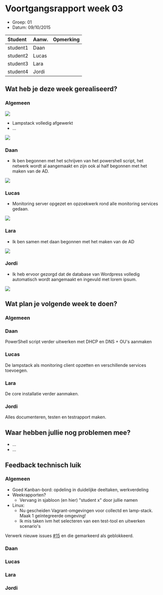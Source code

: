 # Voortgangsrapport week 03

* Groep: 01
* Datum: 09/10/2015

| Student  | Aanw. | Opmerking |
| :---     | :---  | :---      |
| student1 | Daan  |           |
| student2 | Lucas |           |
| student3 | Lara  |           |
| student4 | Jordi |           |

## Wat heb je deze week gerealiseerd?

### Algemeen

![](http://i.imgur.com/4pMskNN.png)


* Lampstack volledig afgewerkt
* ...

![](https://github.com/HoGentTIN/ops3-g01/blob/master/weekrapport/img/teamweek4.PNG)

### Daan

* Ik ben begonnen met het schrijven van het powershell script, het netwerk wordt al aangemaakt en zijn ook al half begonnen met het maken van de AD.

![](https://github.com/HoGentTIN/ops3-g01/blob/master/weekrapport/img/Week3_Daan_toggle.PNG)


### Lucas

* Monitoring server opgezet en opzoekwerk rond alle monitoring services gedaan.

![](https://github.com/HoGentTIN/ops3-g01/blob/master/weekrapport/img/Week3_Lucas_Toggl.PNG)

### Lara

* Ik ben samen met daan begonnen met het maken van de AD


![](https://github.com/HoGentTIN/ops3-g01/blob/master/weekrapport/img/laraweek3.png?raw=true)



### Jordi

* Ik heb ervoor gezorgd dat de database van Wordpress volledig automatisch wordt aangemaakt en ingevuld met lorem ipsum.

![](http://i.imgur.com/cT0Ltgk.png)

## Wat plan je volgende week te doen?

### Algemeen
### Daan
PowerShell script verder uitwerken met DHCP en DNS + OU's aanmaken
### Lucas
De lampstack als monitoring client opzetten en verschillende services toevoegen.
### Lara
De core installatie verder aanmaken.
### Jordi
Alles documenteren, testen en testrapport maken.

## Waar hebben jullie nog problemen mee?

* ...
* ...

## Feedback technisch luik

### Algemeen
* Goed Kanban-bord: opdeling in duidelijke deeltaken, werkverdeling
* Weekrapporten?
    * Vervang in sjabloon (en hier) "student x" door jullie namen
* Linux:
    * Nu gescheiden Vagrant-omgevingen voor collectd en lamp-stack. Maak 1 geïntegreerde omgeving!
    * Ik mis taken ivm het selecteren van een test-tool en uitwerken scenario's

Verwerk nieuwe issues [#15](https://huboard.com/HoGentTIN/ops3-g01/#/issues/111118691) en die gemarkeerd als geblokkeerd.
### Daan
### Lucas
### Lara
### Jordi



